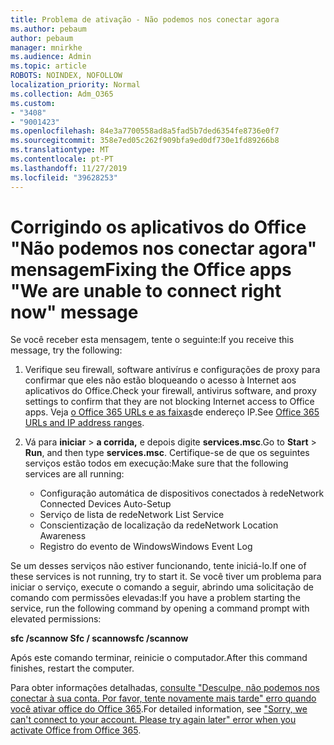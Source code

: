 ```yaml
---
title: Problema de ativação - Não podemos nos conectar agora
ms.author: pebaum
author: pebaum
manager: mnirkhe
ms.audience: Admin
ms.topic: article
ROBOTS: NOINDEX, NOFOLLOW
localization_priority: Normal
ms.collection: Adm_O365
ms.custom:
- "3408"
- "9001423"
ms.openlocfilehash: 84e3a7700558ad8a5fad5b7ded6354fe8736e0f7
ms.sourcegitcommit: 358e7ed05c262f909bfa9ed0df730e1fd89266b8
ms.translationtype: MT
ms.contentlocale: pt-PT
ms.lasthandoff: 11/27/2019
ms.locfileid: "39628253"
---
```

# <a name="fixing-the-office-apps-we-are-unable-to-connect-right-now-message"></a><span data-ttu-id="ffdc4-102">Corrigindo os aplicativos do Office "Não podemos nos conectar agora" mensagem</span><span class="sxs-lookup"><span data-stu-id="ffdc4-102">Fixing the Office apps "We are unable to connect right now" message</span></span>

<span data-ttu-id="ffdc4-103">Se você receber esta mensagem, tente o seguinte:</span><span class="sxs-lookup"><span data-stu-id="ffdc4-103">If you receive this message, try the following:</span></span>

1. <span data-ttu-id="ffdc4-104">Verifique seu firewall, software antivírus e configurações de proxy para confirmar que eles não estão bloqueando o acesso à Internet aos aplicativos do Office.</span><span class="sxs-lookup"><span data-stu-id="ffdc4-104">Check your firewall, antivirus software, and proxy settings to confirm that they are not blocking Internet access to Office apps.</span></span> <span data-ttu-id="ffdc4-105">Veja [o Office 365 URLs e as faixas](https://docs.microsoft.com/office365/enterprise/urls-and-ip-address-ranges)de endereço IP.</span><span class="sxs-lookup"><span data-stu-id="ffdc4-105">See [Office 365 URLs and IP address ranges](https://docs.microsoft.com/office365/enterprise/urls-and-ip-address-ranges).</span></span>

2. <span data-ttu-id="ffdc4-106">Vá para **iniciar** > **a corrida,** e depois digite **services.msc**.</span><span class="sxs-lookup"><span data-stu-id="ffdc4-106">Go to **Start** > **Run**, and then type **services.msc**.</span></span> <span data-ttu-id="ffdc4-107">Certifique-se de que os seguintes serviços estão todos em execução:</span><span class="sxs-lookup"><span data-stu-id="ffdc4-107">Make sure that the following services are all running:</span></span>
    - <span data-ttu-id="ffdc4-108">Configuração automática de dispositivos conectados à rede</span><span class="sxs-lookup"><span data-stu-id="ffdc4-108">Network Connected Devices Auto-Setup</span></span>
    - <span data-ttu-id="ffdc4-109">Serviço de lista de rede</span><span class="sxs-lookup"><span data-stu-id="ffdc4-109">Network List Service</span></span>
    - <span data-ttu-id="ffdc4-110">Conscientização de localização da rede</span><span class="sxs-lookup"><span data-stu-id="ffdc4-110">Network Location Awareness</span></span>
    - <span data-ttu-id="ffdc4-111">Registro do evento de Windows</span><span class="sxs-lookup"><span data-stu-id="ffdc4-111">Windows Event Log</span></span>

<span data-ttu-id="ffdc4-112">Se um desses serviços não estiver funcionando, tente iniciá-lo.</span><span class="sxs-lookup"><span data-stu-id="ffdc4-112">If one of these services is not running, try to start it.</span></span> <span data-ttu-id="ffdc4-113">Se você tiver um problema para iniciar o serviço, execute o comando a seguir, abrindo uma solicitação de comando com permissões elevadas:</span><span class="sxs-lookup"><span data-stu-id="ffdc4-113">If you have a problem starting the service, run the following command by opening a command prompt with elevated permissions:</span></span>

<span data-ttu-id="ffdc4-114">**sfc /scannow Sfc / scannow**</span><span class="sxs-lookup"><span data-stu-id="ffdc4-114">**sfc /scannow**</span></span>

<span data-ttu-id="ffdc4-115">Após este comando terminar, reinicie o computador.</span><span class="sxs-lookup"><span data-stu-id="ffdc4-115">After this command finishes, restart the computer.</span></span>

<span data-ttu-id="ffdc4-116">Para obter informações detalhadas, [consulte "Desculpe, não podemos nos conectar à sua conta. Por favor, tente novamente mais tarde" erro quando você ativar office do Office 365](https://docs.microsoft.com/office/troubleshoot/activation-installation/issue-when-activate-office-from-office-365).</span><span class="sxs-lookup"><span data-stu-id="ffdc4-116">For detailed information, see ["Sorry, we can't connect to your account. Please try again later" error when you activate Office from Office 365](https://docs.microsoft.com/office/troubleshoot/activation-installation/issue-when-activate-office-from-office-365).</span></span>